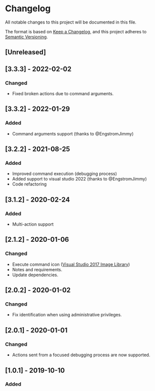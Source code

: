 # Changelog

All notable changes to this project will be documented in this file.

The format is based on [Keep a Changelog](https://keepachangelog.com/en/1.0.0/),
and this project adheres to [Semantic Versioning](https://semver.org/spec/v2.0.0.html).

## [Unreleased]

## [3.3.3] - 2022-02-02

### Changed

- Fixed broken actions due to command arguments. 

## [3.3.2] - 2022-01-29

### Added

- Command arguments support (thanks to @EngstromJimmy)


## [3.2.2] - 2021-08-25

### Added

- Improved command execution (debugging process)
- Added support to visual studio 2022 (thanks to @EngstromJimmy)
- Code refactoring


## [3.1.2] - 2020-02-24

### Added

- Multi-action support

## [2.1.2] - 2020-01-06

### Changed

- Execute command icon ([Visual Studio 2017 Image Library](https://docs.microsoft.com/pt-br/visualstudio/designers/the-visual-studio-image-library?view=vs-2019))
- Notes and requirements.
- Update dependencies.

## [2.0.2] - 2020-01-02

### Changed

- Fix identification when using administrative privileges.

## [2.0.1] - 2020-01-01

### Changed

- Actions sent from a focused debugging process are now supported.

## [1.0.1] - 2019-10-10

### Added
